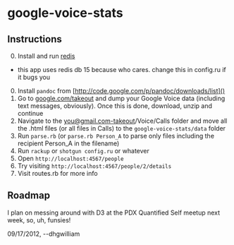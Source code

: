 # google-voice-stats

## Instructions

0. Install and run [redis](http://redis.io)
  * this app uses redis db 15 because who cares. change this in config.ru if it bugs you
0. Install `pandoc` from [http://code.google.com/p/pandoc/downloads/list]()
0. Go to [google.com/takeout]() and dump your Google Voice data (including text messages, obviously). Once this is done, download, unzip and continue
1. Navigate to the you@gmail.com-takeout/Voice/Calls folder and move all the .html files (or all files in Calls) to the `google-voice-stats/data` folder
2. Run `parse.rb` (or `parse.rb Person_A` to parse only files including the recipient Person_A in the filename) 
3. Run `rackup` or `shotgun config.ru` or whatever
4. Open `http://localhost:4567/people`
5. Try visiting `http://localhost:4567/people/2/details`
6. Visit routes.rb for more info

## Roadmap

I plan on messing around with D3 at the PDX Quantified Self meetup next week, so, uh, funsies!

09/17/2012, --dhgwilliam
